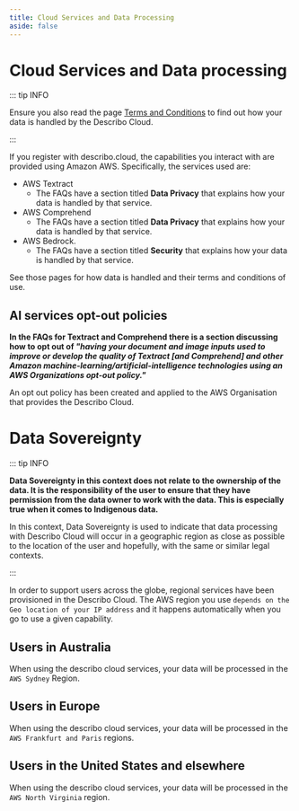 ```yaml
---
title: Cloud Services and Data Processing
aside: false
---
```


# Cloud Services and Data processing

::: tip INFO

Ensure you also read the page [Terms and Conditions](/terms-and-conditions.html#describo-cloud) to
find out how your data is handled by the Describo Cloud.

:::

If you register with describo.cloud, the capabilities you interact with are provided using Amazon
AWS. Specifically, the services used are:

-   <LinkComponent link="https://aws.amazon.com/textract/">AWS Textract</LinkComponent>
    -   The <LinkComponent link="https://aws.amazon.com/textract/faqs/">FAQs</LinkComponent> have a
        section titled **Data Privacy** that explains how your data is handled by that service.
-   <LinkComponent link="https://aws.amazon.com/comprehend/">AWS Comprehend</LinkComponent>
    -   The <LinkComponent link="https://aws.amazon.com/comprehend/faqs/">FAQs</LinkComponent> have
        a section titled **Data Privacy** that explains how your data is handled by that service.
-   <LinkComponent link="https://aws.amazon.com/bedrock/">AWS Bedrock</LinkComponent>.
    -   The <LinkComponent link="https://aws.amazon.com/bedrock/faqs/">FAQs</LinkComponent> have a
        section titled **Security** that explains how your data is handled by that service.

See those pages for how data is handled and their terms and conditions of use.

## AI services opt-out policies

**In the FAQs for Textract and Comprehend there is a section discussing how to opt out of _"having
your document and image inputs used to improve or develop the quality of Textract [and Comprehend]
and other Amazon machine-learning/artificial-intelligence technologies using an AWS Organizations
opt-out policy."_**

An opt out policy has been created and applied to the AWS Organisation that provides the Describo
Cloud.

<ImageComponent src="/images/opt-out-ai-policies.webp"></ImageComponent>

# Data Sovereignty

::: tip INFO

**Data Sovereignty in this context does not relate to the ownership of the data. It is the
responsibility of the user to ensure that they have permission from the data owner to work with the
data. This is especially true when it comes to Indigenous data.**

In this context, Data Sovereignty is used to indicate that data processing with Describo Cloud will
occur in a geographic region as close as possible to the location of the user and hopefully, with
the same or similar legal contexts.

:::

In order to support users across the globe, regional services have been provisioned in the Describo
Cloud. The AWS region you use `depends on the Geo location of your IP address` and it happens
automatically when you go to use a given capability.

## Users in Australia

When using the describo cloud services, your data will be processed in the `AWS Sydney` Region.

## Users in Europe

When using the describo cloud services, your data will be processed in the `AWS Frankfurt and Paris`
regions.

## Users in the United States and elsewhere

When using the describo cloud services, your data will be processed in the `AWS North Virginia`
region.
